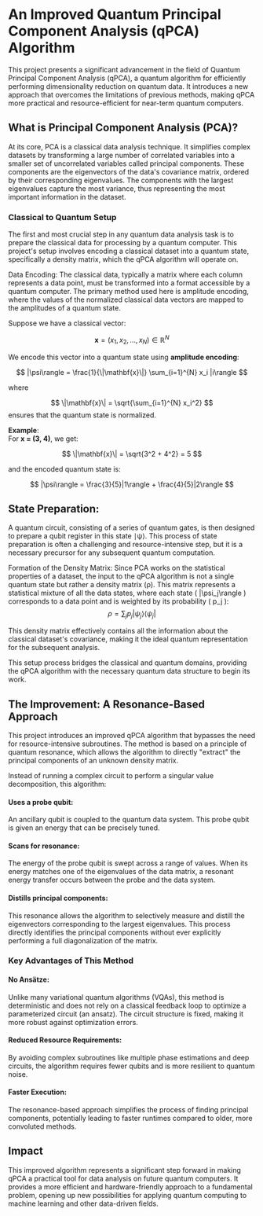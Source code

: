 # An Improved Quantum Principal Component Analysis (qPCA) Algorithm

This project presents a significant advancement in the field of Quantum Principal Component Analysis (qPCA), a quantum algorithm for efficiently performing dimensionality reduction on quantum data. It introduces a new approach that overcomes the limitations of previous methods, making qPCA more practical and resource-efficient for near-term quantum computers.

## What is Principal Component Analysis (PCA)?
At its core, PCA is a classical data analysis technique. It simplifies complex datasets by transforming a large number of correlated variables into a smaller set of uncorrelated variables called principal components. These components are the eigenvectors of the data's covariance matrix, ordered by their corresponding eigenvalues. The components with the largest eigenvalues capture the most variance, thus representing the most important information in the dataset.

### Classical to Quantum Setup
The first and most crucial step in any quantum data analysis task is to prepare the classical data for processing by a quantum computer. This project's setup involves encoding a classical dataset into a quantum state, specifically a density matrix, which the qPCA algorithm will operate on.

Data Encoding: The classical data, typically a matrix where each column represents a data point, must be transformed into a format accessible by a quantum computer. The primary method used here is amplitude encoding, where the values of the normalized classical data vectors are mapped to the amplitudes of a quantum state. 

Suppose we have a classical vector:

$$
\mathbf{x} = (x_1, x_2, \dots, x_N) \in \mathbb{R}^N
$$

We encode this vector into a quantum state using **amplitude encoding**:

$$
|\psi\rangle = \frac{1}{\|\mathbf{x}\|} \sum_{i=1}^{N} x_i |i\rangle
$$

where

$$
\|\mathbf{x}\| = \sqrt{\sum_{i=1}^{N} x_i^2}
$$
ensures that the quantum state is normalized.

**Example**:  
For **x = (3, 4)**, we get:


$$
\|\mathbf{x}\| = \sqrt{3^2 + 4^2} = 5
$$

and the encoded quantum state is:

$$
|\psi\rangle = \frac{3}{5}|1\rangle + \frac{4}{5}|2\rangle
$$

## State Preparation: 
A quantum circuit, consisting of a series of quantum gates, is then designed to prepare a qubit register in this state ∣ψ⟩. This process of state preparation is often a challenging and resource-intensive step, but it is a necessary precursor for any subsequent quantum computation.

Formation of the Density Matrix: Since PCA works on the statistical properties of a dataset, the input to the qPCA algorithm is not a single quantum state but rather a density matrix (ρ). This matrix represents a statistical mixture of all the data states, where each state 
\( |\psi_j\rangle \) corresponds to a data point and is weighted by its probability \( p_j \):
$$
\rho = \sum_j p_j |\psi_j\rangle \langle \psi_j|
$$


This density matrix effectively contains all the information about the classical dataset's covariance, making it the ideal quantum representation for the subsequent analysis.

This setup process bridges the classical and quantum domains, providing the qPCA algorithm with the necessary quantum data structure to begin its work.

## The Improvement: A Resonance-Based Approach
This project introduces an improved qPCA algorithm that bypasses the need for resource-intensive subroutines. The method is based on a principle of quantum resonance, which allows the algorithm to directly "extract" the principal components of an unknown density matrix.

Instead of running a complex circuit to perform a singular value decomposition, this algorithm:

#### Uses a probe qubit: 
An ancillary qubit is coupled to the quantum data system. This probe qubit is given an energy that can be precisely tuned.

#### Scans for resonance: 
The energy of the probe qubit is swept across a range of values. When its energy matches one of the eigenvalues of the data matrix, a resonant energy transfer occurs between the probe and the data system.

#### Distills principal components: 
This resonance allows the algorithm to selectively measure and distill the eigenvectors corresponding to the largest eigenvalues. This process directly identifies the principal components without ever explicitly performing a full diagonalization of the matrix.

### Key Advantages of This Method
#### No Ansätze: 
Unlike many variational quantum algorithms (VQAs), this method is deterministic and does not rely on a classical feedback loop to optimize a parameterized circuit (an ansatz). The circuit structure is fixed, making it more robust against optimization errors.

#### Reduced Resource Requirements: 
By avoiding complex subroutines like multiple phase estimations and deep circuits, the algorithm requires fewer qubits and is more resilient to quantum noise.

#### Faster Execution: 
The resonance-based approach simplifies the process of finding principal components, potentially leading to faster runtimes compared to older, more convoluted methods.

## Impact
This improved algorithm represents a significant step forward in making qPCA a practical tool for data analysis on future quantum computers. It provides a more efficient and hardware-friendly approach to a fundamental problem, opening up new possibilities for applying quantum computing to machine learning and other data-driven fields.